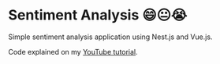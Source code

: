 # Sentiment Analysis 😄😐😭

Simple sentiment analysis application using Nest.js and Vue.js.

Code explained on my [YouTube tutorial](https://youtube.com).
